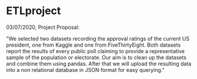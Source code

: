 # ETLproject

03/07/2020, Project Proposal:

"We selected two datasets recording the approval ratings of the current US president, one from Kaggle and one from FiveThirtyEight. Both datasets report the results of every public poll claiming to provide a representative sample of the population or electorate.
Our aim is to clean up the datasets and combine them using pandas. After that we will upload the resulting data into a non relational database in JSON format for easy querying."
